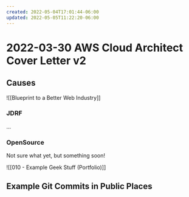 ```yaml
---
created: 2022-05-04T17:01:44-06:00
updated: 2022-05-05T11:22:20-06:00
---
```

# 2022-03-30 AWS Cloud Architect Cover Letter v2




## Causes
![[Blueprint to a Better Web Industry]]

### JDRF
...

### OpenSource
Not sure what yet, but something soon!





![[010 - Example Geek Stuff (Portfolio)]]


## Example Git Commits in Public Places


